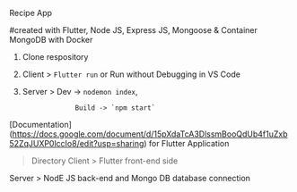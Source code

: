 Recipe App

#created with Flutter, Node JS, Express JS, Mongoose & Container MongoDB with Docker

1. Clone respository

2. Client > `Flutter run` or Run without Debugging in VS Code

3. Server > Dev -> `nodemon index`, 

                    Build -> `npm start`

[Documentation] (https://docs.google.com/document/d/15pXdaTcA3DlssmBooQdUb4f1uZxb52ZqJUXP0lccIo8/edit?usp=sharing) for Flutter Application

> Directory
Client > Flutter front-end side

Server > NodE JS back-end and Mongo DB database connection
